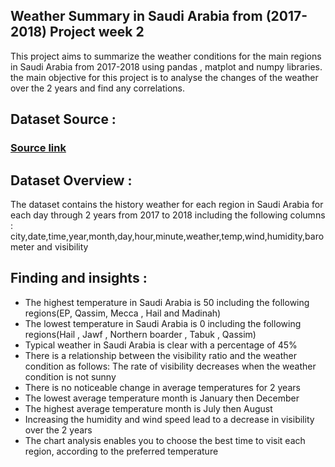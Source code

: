 ## Weather Summary in Saudi Arabia from (2017-2018) Project week 2


This project aims to summarize the weather conditions for the main regions in Saudi Arabia from 2017-2018 using pandas , matplot and numpy libraries.
the main objective for this project is to analyse the changes of the weather over the 2 years and find any correlations.

## Dataset Source : 
 ### [Source link] 

## Dataset Overview :

The dataset contains the history weather for each region in Saudi Arabia for each day through 2 years from 2017 to 2018 including the following columns :
city,date,time,year,month,day,hour,minute,weather,temp,wind,humidity,barometer and visibility


## Finding and insights :

- The highest temperature in Saudi Arabia is 50 including the following regions(EP, Qassim, Mecca , Hail and Madinah)
- The lowest temperature in Saudi Arabia is 0 including the following regions(Hail , Jawf , Northern boarder , Tabuk , Qassim)
- Typical weather in Saudi Arabia is clear with a percentage of 45%
- There is a relationship between the visibility ratio and the weather condition as follows: The rate of visibility decreases when the weather condition is not sunny
- There is no noticeable change in average temperatures for 2 years
- The lowest average temperature month is January then December
- The highest average temperature month is July then August
- Increasing the humidity and wind speed lead to a decrease in visibility over the 2 years
- The chart analysis enables you to choose the best time to visit each region, according to the preferred temperature




[Source link]:  <https://www.kaggle.com/datasets/esraamadi/saudi-arabia-weather-history>





```python

```
